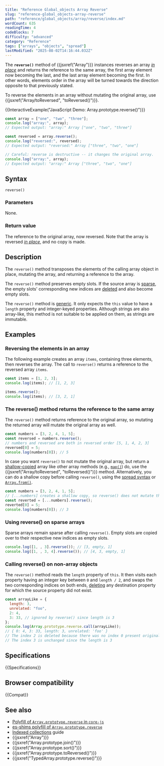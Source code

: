 ```yaml
---
title: "Reference Global_objects Array Reverse"
slug: "reference-global_objects-array-reverse"
path: "reference/global_objects/array/reverse/index.md"
wordCount: 635
readingTime: 4
codeBlocks: 7
difficulty: "advanced"
category: "Reference"
tags: ["arrays", "objects", "spread"]
lastModified: "2025-08-02T14:16:44.032Z"
---
```



The **`reverse()`** method of {{jsxref("Array")}} instances reverses an array _[in place](https://en.wikipedia.org/wiki/In-place_algorithm)_ and returns the reference to the same array, the first array element now becoming the last, and the last array element becoming the first. In other words, elements order in the array will be turned towards the direction opposite to that previously stated.

To reverse the elements in an array without mutating the original array, use {{jsxref("Array/toReversed", "toReversed()")}}.

{{InteractiveExample("JavaScript Demo: Array.prototype.reverse()")}}

```js interactive-example
const array = ["one", "two", "three"];
console.log("array:", array);
// Expected output: "array:" Array ["one", "two", "three"]

const reversed = array.reverse();
console.log("reversed:", reversed);
// Expected output: "reversed:" Array ["three", "two", "one"]

// Careful: reverse is destructive -- it changes the original array.
console.log("array:", array);
// Expected output: "array:" Array ["three", "two", "one"]
```

## Syntax

```js-nolint
reverse()
```

### Parameters

None.

### Return value

The reference to the original array, now reversed. Note that the array is reversed _[in place](https://en.wikipedia.org/wiki/In-place_algorithm)_, and no copy is made.

## Description

The `reverse()` method transposes the elements of the calling array object in
place, mutating the array, and returning a reference to the array.

The `reverse()` method preserves empty slots. If the source array is [sparse](/en-US/docs/Web/JavaScript/Guide/Indexed_collections#sparse_arrays), the empty slots' corresponding new indices are [deleted](/en-US/docs/Web/JavaScript/Reference/Operators/delete) and also become empty slots.

The `reverse()` method is [generic](/en-US/docs/Web/JavaScript/Reference/Global_Objects/Array#generic_array_methods). It only expects the `this` value to have a `length` property and integer-keyed properties. Although strings are also array-like, this method is not suitable to be applied on them, as strings are immutable.

## Examples

### Reversing the elements in an array

The following example creates an array `items`, containing three elements, then
reverses the array. The call to `reverse()` returns a reference to the
reversed array `items`.

```js
const items = [1, 2, 3];
console.log(items); // [1, 2, 3]

items.reverse();
console.log(items); // [3, 2, 1]
```

### The reverse() method returns the reference to the same array

The `reverse()` method returns reference to the original array, so mutating the returned array will mutate the original array as well.

```js
const numbers = [3, 2, 4, 1, 5];
const reversed = numbers.reverse();
// numbers and reversed are both in reversed order [5, 1, 4, 2, 3]
reversed[0] = 5;
console.log(numbers[0]); // 5
```

In case you want `reverse()` to not mutate the original array, but return a [shallow-copied](/en-US/docs/Glossary/Shallow_copy) array like other array methods (e.g., [`map()`](/en-US/docs/Web/JavaScript/Reference/Global_Objects/Array/map)) do, use the {{jsxref("Array/toReversed", "toReversed()")}} method. Alternatively, you can do a shallow copy before calling `reverse()`, using the [spread syntax](/en-US/docs/Web/JavaScript/Reference/Operators/Spread_syntax) or [`Array.from()`](/en-US/docs/Web/JavaScript/Reference/Global_Objects/Array/from).

```js
const numbers = [3, 2, 4, 1, 5];
// [...numbers] creates a shallow copy, so reverse() does not mutate the original
const reverted = [...numbers].reverse();
reverted[0] = 5;
console.log(numbers[0]); // 3
```

### Using reverse() on sparse arrays

Sparse arrays remain sparse after calling `reverse()`. Empty slots are copied over to their respective new indices as empty slots.

```js
console.log([1, , 3].reverse()); // [3, empty, 1]
console.log([1, , 3, 4].reverse()); // [4, 3, empty, 1]
```

### Calling reverse() on non-array objects

The `reverse()` method reads the `length` property of `this`. It then visits each property having an integer key between `0` and `length / 2`, and swaps the two corresponding indices on both ends, [deleting](/en-US/docs/Web/JavaScript/Reference/Operators/delete) any destination property for which the source property did not exist.

```js
const arrayLike = {
  length: 3,
  unrelated: "foo",
  2: 4,
  3: 33, // ignored by reverse() since length is 3
};
console.log(Array.prototype.reverse.call(arrayLike));
// { 0: 4, 3: 33, length: 3, unrelated: 'foo' }
// The index 2 is deleted because there was no index 0 present originally
// The index 3 is unchanged since the length is 3
```

## Specifications

{{Specifications}}

## Browser compatibility

{{Compat}}

## See also

- [Polyfill of `Array.prototype.reverse` in `core-js`](https://github.com/zloirock/core-js#ecmascript-array)
- [es-shims polyfill of `Array.prototype.reverse`](https://www.npmjs.com/package/array.prototype.reverse)
- [Indexed collections](/en-US/docs/Web/JavaScript/Guide/Indexed_collections) guide
- {{jsxref("Array")}}
- {{jsxref("Array.prototype.join()")}}
- {{jsxref("Array.prototype.sort()")}}
- {{jsxref("Array.prototype.toReversed()")}}
- {{jsxref("TypedArray.prototype.reverse()")}}

